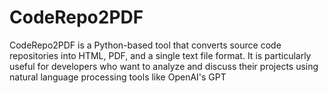 # CodeRepo2PDF
CodeRepo2PDF is a Python-based tool that converts source code repositories into HTML, PDF, and a single text file format. It is particularly useful for developers who want to analyze and discuss their projects using natural language processing tools like OpenAI's GPT
